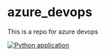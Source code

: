 # azure_devops
This is a repo for azure devops

[![Python application](https://github.com/brem02/azure_devops/actions/workflows/python-app.yml/badge.svg)](https://github.com/brem02/azure_devops/actions/workflows/python-app.yml)
